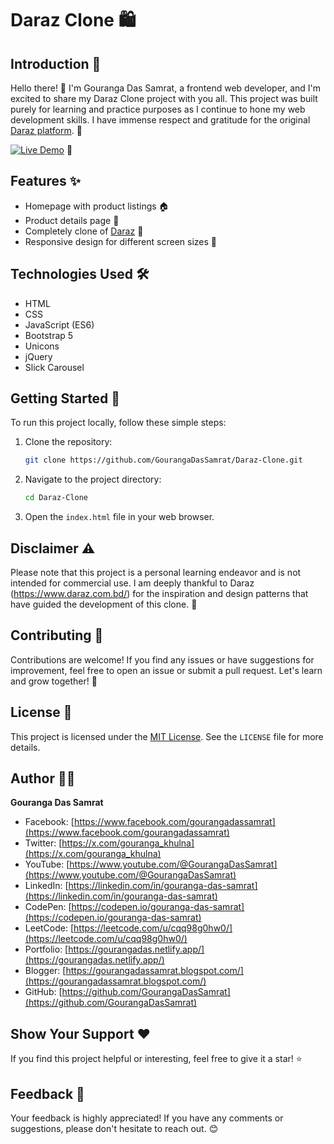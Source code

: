 # Daraz Clone 🛍️

## Introduction 👋
Hello there! 👋 I'm Gouranga Das Samrat, a frontend web developer, and I'm excited to share my Daraz Clone project with you all. This project was built purely for learning and practice purposes as I continue to hone my web development skills. I have immense respect and gratitude for the original [Daraz platform](https://www.daraz.com.bd/). 🙏

[![Live Demo](https://img.shields.io/badge/Live%20Demo-Coming%20Soon-blue)](https://your-live-demo-link-here.com) 🚀

## Features ✨
* Homepage with product listings 🏠
* Product details page 🔎
* Completely clone of [Daraz](https://www.daraz.com.bd/) 🎨
* Responsive design for different screen sizes 📱

## Technologies Used 🛠️
* HTML
* CSS
* JavaScript (ES6)
* Bootstrap 5
* Unicons
* jQuery
* Slick Carousel

## Getting Started 🚀
To run this project locally, follow these simple steps:

1.  Clone the repository:
    ```bash
    git clone https://github.com/GourangaDasSamrat/Daraz-Clone.git
    ```
2.  Navigate to the project directory:
    ```bash
    cd Daraz-Clone
    ```
3.  Open the `index.html` file in your web browser.

## Disclaimer ⚠️
Please note that this project is a personal learning endeavor and is not intended for commercial use. I am deeply thankful to Daraz (https://www.daraz.com.bd/) for the inspiration and design patterns that have guided the development of this clone. 🙏

## Contributing 🤝
Contributions are welcome! If you find any issues or have suggestions for improvement, feel free to open an issue or submit a pull request. Let's learn and grow together! 🌱

## License 📄
This project is licensed under the [MIT License](LICENSE). See the `LICENSE` file for more details.

## Author 👨‍💻
**Gouranga Das Samrat**
* Facebook: [https://www.facebook.com/gourangadassamrat](https://www.facebook.com/gourangadassamrat)
* Twitter: [https://x.com/gouranga_khulna](https://x.com/gouranga_khulna)
* YouTube: [https://www.youtube.com/@GourangaDasSamrat](https://www.youtube.com/@GourangaDasSamrat)
* LinkedIn: [https://linkedin.com/in/gouranga-das-samrat](https://linkedin.com/in/gouranga-das-samrat)
* CodePen: [https://codepen.io/gouranga-das-samrat](https://codepen.io/gouranga-das-samrat)
* LeetCode: [https://leetcode.com/u/cqq98g0hw0/](https://leetcode.com/u/cqq98g0hw0/)
* Portfolio: [https://gourangadas.netlify.app/](https://gourangadas.netlify.app/)
* Blogger: [https://gourangadassamrat.blogspot.com/](https://gourangadassamrat.blogspot.com/)
* GitHub: [https://github.com/GourangaDasSamrat](https://github.com/GourangaDasSamrat)

## Show Your Support ❤️
If you find this project helpful or interesting, feel free to give it a star! ⭐

## Feedback 💬
Your feedback is highly appreciated! If you have any comments or suggestions, please don't hesitate to reach out. 😊
